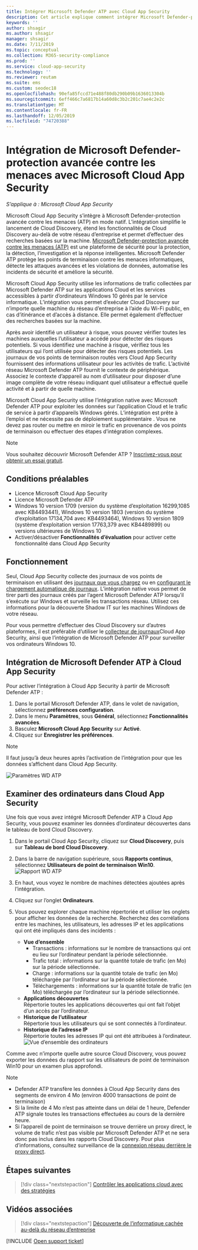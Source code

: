 ```yaml
---
title: Intégrer Microsoft Defender ATP avec Cloud App Security
description: Cet article explique comment intégrer Microsoft Defender-protection avancée contre les menaces avec Cloud App Security pour une meilleure visibilité de la gestion des risques et de l’informatique cachée.
keywords: ''
author: shsagir
ms.author: shsagir
manager: shsagir
ms.date: 7/11/2019
ms.topic: conceptual
ms.collection: M365-security-compliance
ms.prod: ''
ms.service: cloud-app-security
ms.technology: ''
ms.reviewer: reutam
ms.suite: ems
ms.custom: seodec18
ms.openlocfilehash: 90efa85fccd71e488f80db290b09b1636013304b
ms.sourcegitcommit: 6eff466c7a6817b14a60d8c3b2c201c7ae4c2e2c
ms.translationtype: MT
ms.contentlocale: fr-FR
ms.lasthandoff: 12/05/2019
ms.locfileid: "74720388"
---
```

# <a name="microsoft-defender-advanced-threat-protection-integration-with-microsoft-cloud-app-security"></a>Intégration de Microsoft Defender-protection avancée contre les menaces avec Microsoft Cloud App Security

*S’applique à : Microsoft Cloud App Security*

Microsoft Cloud App Security s’intègre à Microsoft Defender-protection avancée contre les menaces (ATP) en mode natif. L’intégration simplifie le lancement de Cloud Discovery, étend les fonctionnalités de Cloud Discovery au-delà de votre réseau d’entreprise et permet d’effectuer des recherches basées sur la machine. [Microsoft Defender-protection avancée contre les menaces (ATP)](https://docs.microsoft.com/windows/security/threat-protection/windows-defender-atp/windows-defender-advanced-threat-protection) est une plateforme de sécurité pour la protection, la détection, l’investigation et la réponse intelligentes. Microsoft Defender ATP protège les points de terminaison contre les menaces informatiques, détecte les attaques avancées et les violations de données, automatise les incidents de sécurité et améliore la sécurité.

Microsoft Cloud App Security utilise les informations de trafic collectées par Microsoft Defender ATP sur les applications Cloud et les services accessibles à partir d’ordinateurs Windows 10 gérés par le service informatique. L’intégration vous permet d’exécuter Cloud Discovery sur n’importe quelle machine du réseau d’entreprise à l’aide du Wi-Fi public, en cas d’itinérance et d’accès à distance. Elle permet également d’effectuer des recherches basées sur la machine.

Après avoir identifié un utilisateur à risque, vous pouvez vérifier toutes les machines auxquelles l’utilisateur a accédé pour détecter des risques potentiels. Si vous identifiez une machine à risque, vérifiez tous les utilisateurs qui l’ont utilisée pour détecter des risques potentiels. Les journaux de vos points de terminaison routés vers Cloud App Security fournissent des informations utilisateur pour les activités de trafic. L’activité réseau Microsoft Defender ATP fournit le contexte de périphérique. Associez le contexte d’appareil au nom d’utilisateur pour disposer d’une image complète de votre réseau indiquant quel utilisateur a effectué quelle activité et à partir de quelle machine.

Microsoft Cloud App Security utilise l’intégration native avec Microsoft Defender ATP pour exploiter les données sur l’application Cloud et le trafic de service à partir d’appareils Windows gérés. L’intégration est prête à l’emploi et ne nécessite pas de déploiement supplémentaire . Vous ne devez pas router ou mettre en miroir le trafic en provenance de vos points de terminaison ou effectuer des étapes d’intégration complexes.

> [!NOTE]
> Vous souhaitez découvrir Microsoft Defender ATP ? [Inscrivez-vous pour obtenir un essai gratuit](https://www.microsoft.com/WindowsForBusiness/windows-atp?ocid=docs-wdatp-assignaccess-abovefoldlink).

## <a name="prerequisites"></a>Conditions préalables

- Licence Microsoft Cloud App Security
- Licence Microsoft Defender ATP
- Windows 10 version 1709 (version du système d’exploitation 16299,1085 avec KB4493441), Windows 10 version 1803 (version du système d’exploitation 17134,704 avec KB4493464), Windows 10 version 1809 (système d’exploitation version 17763,379 avec KB4489899) ou versions ultérieures de Windows 10
- Activer/désactiver **Fonctionnalités d’évaluation** pour activer cette fonctionnalité dans Cloud App Security

## <a name="how-it-works"></a>Fonctionnement

Seul, Cloud App Security collecte des journaux de vos points de terminaison en utilisant des [journaux que vous chargez](create-snapshot-cloud-discovery-reports.md) ou en [configurant le chargement automatique de journaux](discovery-docker.md). L’intégration native vous permet de tirer parti des journaux créés par l’agent Microsoft Defender ATP lorsqu’il s’exécute sur Windows et surveille les transactions réseau. Utilisez ces informations pour la découverte Shadow IT sur les machines Windows de votre réseau.

Pour vous permettre d’effectuer des Cloud Discovery sur d’autres plateformes, il est préférable d’utiliser le [collecteur de journaux](discovery-docker.md)Cloud App Security, ainsi que l’intégration de Microsoft Defender ATP pour surveiller vos ordinateurs Windows 10.

## <a name="how-to-integrate-microsoft-defender-atp-with-cloud-app-security"></a>Intégration de Microsoft Defender ATP à Cloud App Security

Pour activer l’intégration à Cloud App Security à partir de Microsoft Defender ATP :

1. Dans le portail Microsoft Defender ATP, dans le volet de navigation, sélectionnez **préférences configuration**.
2. Dans le menu **Paramètres**, sous **Général**, sélectionnez **Fonctionnalités avancées**.
3. Basculez **Microsoft Cloud App Security** sur **Activé**.
4. Cliquez sur **Enregistrer les préférences**.

>[!NOTE]
> Il faut jusqu’à deux heures après l’activation de l’intégration pour que les données s’affichent dans Cloud App Security.
>

![Paramètres WD ATP](media/wdatp-settings.png)

## <a name="investigate-machines-in-cloud-app-security"></a>Examiner des ordinateurs dans Cloud App Security

Une fois que vous avez intégré Microsoft Defender ATP à Cloud App Security, vous pouvez examiner les données d’ordinateur découvertes dans le tableau de bord Cloud Discovery.

1. Dans le portail Cloud App Security, cliquez sur **Cloud Discovery**, puis sur **Tableau de bord Cloud Discovery**.
2. Dans la barre de navigation supérieure, sous **Rapports continus**, sélectionnez **Utilisateurs de point de terminaison Win10**.
  ![Rapport WD ATP](media/win10-dashboard-report.png)
3. En haut, vous voyez le nombre de machines détectées ajoutées après l’intégration.
4. Cliquez sur l’onglet **Ordinateurs**.
5. Vous pouvez explorer chaque machine répertoriée et utiliser les onglets pour afficher les données de la recherche. Recherchez des corrélations entre les machines, les utilisateurs, les adresses IP et les applications qui ont été impliqués dans des incidents :

    - **Vue d’ensemble**
        - Transactions : informations sur le nombre de transactions qui ont eu lieu sur l’ordinateur pendant la période sélectionnée.
        - Trafic total : informations sur la quantité totale de trafic (en Mo) sur la période sélectionnée.
        - Charge : informations sur la quantité totale de trafic (en Mo) téléchargée par l’ordinateur sur la période sélectionnée.
        - Téléchargements : informations sur la quantité totale de trafic (en Mo) téléchargée par l’ordinateur sur la période sélectionnée.
    - **Applications découvertes**  
  Répertorie toutes les applications découvertes qui ont fait l’objet d’un accès par l’ordinateur.
    - **Historique de l’utilisateur**  
    Répertorie tous les utilisateurs qui se sont connectés à l’ordinateur.
    - **Historique de l’adresse IP**  
    Répertorie toutes les adresses IP qui ont été attribuées à l’ordinateur.
 ![Vue d’ensemble des ordinateurs](media/machines-overview.png)

Comme avec n’importe quelle autre source Cloud Discovery, vous pouvez exporter les données du rapport sur les utilisateurs de point de terminaison Win10 pour un examen plus approfondi.

> [!NOTE]
>
> - Defender ATP transfère les données à Cloud App Security dans des segments de environ 4 Mo (environ 4000 transactions de point de terminaison)
> - Si la limite de 4 Mo n’est pas atteinte dans un délai de 1 heure, Defender ATP signale toutes les transactions effectuées au cours de la dernière heure.
> - Si l’appareil de point de terminaison se trouve derrière un proxy direct, le volume de trafic n’est pas visible par Microsoft Defender ATP et ne sera donc pas inclus dans les rapports Cloud Discovery. Pour plus d’informations, consultez surveillance de la [connexion réseau derrière le proxy direct](https://techcommunity.microsoft.com/t5/Microsoft-Defender-ATP/MDATP-Monitoring-network-connection-behind-forward-proxy-Public/ba-p/758274).

## <a name="next-steps"></a>Étapes suivantes

> [!div class="nextstepaction"]
> [Contrôler les applications cloud avec des stratégies](control-cloud-apps-with-policies.md)

## <a name="related-videos"></a>Vidéos associées

> [!div class="nextstepaction"]
> [Découverte de l’informatique cachée au-delà du réseau d’entreprise](https://www.youtube.com/watch?v=f8hbvbY1Hnc)

[!INCLUDE [Open support ticket](includes/support.md)]
